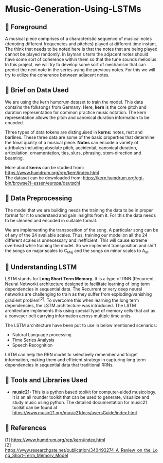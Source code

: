 # Music-Generation-Using-LSTMs

## 🔴 **Foreground**

A musical piece comprises of a characteristic sequence of musical notes (denoting different frequencies and pitches) played at different time instant. The think that needs to be noted here is that the notes that are being played cannot be played randomly. In layman's term the adjacent notes should have some sort of coherence within them so that the tune sounds melodius. In this project, we will try to develop some sort of mechanism that can predict the next note in the series using the previous notes. For this we will try to utilize the coherence between adjacent notes.

## 🔴 **Brief on Data Used**
We are using the kern humdrum dataset to train the model. This data contains the folksongs from Germany. Here, **kern** is the core pitch and duration representation for common practice music notation. The kern representation allows the pitch and canonical duration information to be encoded.  
  
Three types of data tokens are distinguised in **kerns:** notes, rest and barlines. These three data are some of the basic properties that determine the tonal quality of a musical piece. **Notes** can encode a variety of attributes including absolute pitch, accidental, canonical duration, articulation, ornamentation, ties, slurs, phrasing, stem-direction and beaming. 

More about **kerns** can be studied from: https://www.humdrum.org/rep/kern/index.html  
The dataset can be downloaded from: https://kern.humdrum.org/cgi-bin/browse?l=essen/europa/deutschl

## 🔴 **Data Preprocessing**
The model that we are building needs the training the data to be in proper format for it to understand and gain insights from it. For this the data needs to be cleaned and encoded in suitable format. 

We are implementing the transposition of the song. A particular song can be of any of the 24 available scales. Thus, training our model on all the 24 different scales is unnecessary and inefficient. This will cause extreme overhead while training the model. So we implement transposition and shift the songs on major scales to C<sub>Maj</sub> and the songs on minor scales to A<sub>m</sub>.

## 🔴 **Understanding LSTM**
LSTM stands for **Long Short Term Memory**. It is a type of RNN (Recurrent Neural Network) architecture designed to facilitate learning of long term dependencies in sequential data. The Recurrent or very deep neural networks are challenging to train as they suffer from exploding/vanishing gradient problem<sup>[2]</sup>. To overcome this when learning the long term dependencies, the LSTM architecture was introduced. The LSTM architecture implements this using special type of memory cells that act as a conveyer belt carrying information across multiple time units.

The LSTM architecture have been put to use in below mentioned scenarios:
* Natural Language processing
* Time Series Analysis
* Speech Recognition

LSTM can help the RRN model to selectively remember and forget information, making them and efficient strategy in capturing long term dependencies in sequential data that traditional RRNs. 

## 🔴 **Tools and Libraries Used**
* **music21:** This is a python based toolkit for computer-aided musicology. It is an all rounder toolkit that can be used to generate, visualize and study music using python. The detailed documentation for music21 toolkit can be found at https://www.music21.org/music21docs/usersGuide/index.html

## 🔴 **References**
[1] https://www.humdrum.org/rep/kern/index.html  
[2] https://www.researchgate.net/publication/340493274_A_Review_on_the_Long_Short-Term_Memory_Model
